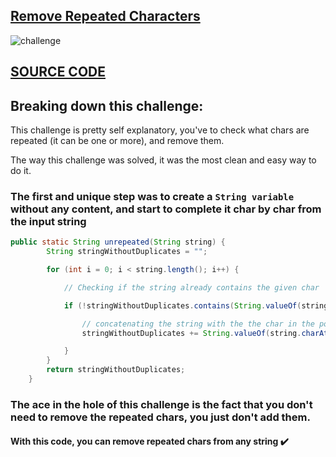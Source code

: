 ## [Remove Repeated Characters](https://edabit.com/challenge/mtrBW4w2Bkum4bGt5)

![challenge](https://user-images.githubusercontent.com/49681380/130701168-dd3f872d-6521-46df-87fe-79eceb11e6d0.png)



## [**SOURCE CODE**](https://github.com/reness0/totalcross-challenges/blob/master/src/RemoveRepeatedCharacters.java) 


## Breaking down this challenge:


This challenge is pretty self explanatory, you've to check what chars are repeated (it can be one or more), and remove them.

The way this challenge was solved, it was the most clean and easy way to do it.

### **The first and unique step** was to create a ```String variable``` without any content, and start to complete it char by char from the input string

```java
public static String unrepeated(String string) {
		String stringWithoutDuplicates = "";

		for (int i = 0; i < string.length(); i++) {

			// Checking if the string already contains the given char

			if (!stringWithoutDuplicates.contains(String.valueOf(string.charAt(i)))) {

				// concatenating the string with the the char in the position [i]
				stringWithoutDuplicates += String.valueOf(string.charAt(i));

			}
		}
		return stringWithoutDuplicates;
	}
  ```
  ### The ace in the hole of this challenge is the fact that you don't need to remove the repeated chars, you just don't add them.

 
 #### With this code, you can remove repeated chars from any string :heavy_check_mark:


